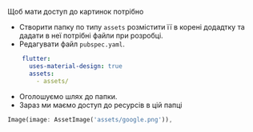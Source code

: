 Щоб мати доступ до картинок потрібно 
- Створити папку по типу `assets` розмістити її в корені додадтку та дадати в неї потрібні файли при розробці.
- Редагувати  файл `pubspec.yaml`.
```yaml
	flutter:
	  uses-material-design: true
	  assets:
	    - assets/
```
- Оголошуємо шлях до папки.
- Зараз ми маємо доступ до ресурсів в цій папці
```dart
Image(image: AssetImage('assets/google.png')),
```